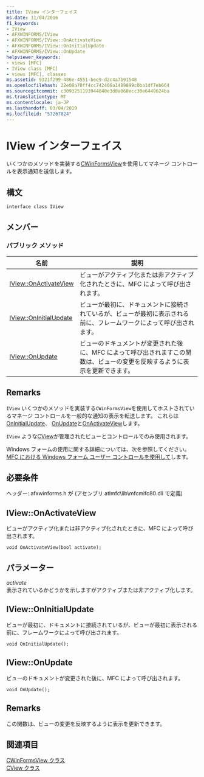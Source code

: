 ```yaml
---
title: IView インターフェイス
ms.date: 11/04/2016
f1_keywords:
- IView
- AFXWINFORMS/IView
- AFXWINFORMS/IView::OnActivateView
- AFXWINFORMS/IView::OnInitialUpdate
- AFXWINFORMS/IView::OnUpdate
helpviewer_keywords:
- views [MFC]
- IView class [MFC]
- views [MFC], classes
ms.assetid: 9321f299-486e-4551-bee9-d2c4a7b91548
ms.openlocfilehash: 22e08a70ff4cc742406a1489899c0ba1df7eb664
ms.sourcegitcommit: c3093251193944840e3d0a068ecc30e6449624ba
ms.translationtype: MT
ms.contentlocale: ja-JP
ms.lasthandoff: 03/04/2019
ms.locfileid: "57267824"
---
```

# <a name="iview-interface"></a>IView インターフェイス

いくつかのメソッドを実装する[CWinFormsView](../../mfc/reference/cwinformsview-class.md)を使用してマネージ コントロールを表示通知を送信します。

## <a name="syntax"></a>構文

```
interface class IView
```

## <a name="members"></a>メンバー

### <a name="public-methods"></a>パブリック メソッド

|名前|説明|
|----------|-----------------|
|[IView::OnActivateView](#onactivateview)|ビューがアクティブ化または非アクティブ化されたときに、MFC によって呼び出されます。|
|[IView::OnInitialUpdate](#oninitialupdate)|ビューが最初に、ドキュメントに接続されているが、ビューが最初に表示される前に、フレームワークによって呼び出されます。|
|[IView::OnUpdate](#onupdate)|ビューのドキュメントが変更された後に、MFC によって呼び出されますこの関数は、ビューの変更を反映するように表示を更新できます。|

## <a name="remarks"></a>Remarks

`IView` いくつかのメソッドを実装する`CWinFormsView`を使用してホストされているマネージ コントロールを一般的な通知の表示を転送します。 これらは[OnInitialUpdate](#oninitialupdate)、 [OnUpdate](#onupdate)と[OnActivateView](#onactivateview)します。

`IView` ような[CView](../../mfc/reference/cview-class.md)が管理されたビューとコントロールでのみ使用されます。

Windows フォームの使用に関する詳細については、次を参照してください。 [MFC における Windows フォーム ユーザー コントロールを使用して](../../dotnet/using-a-windows-form-user-control-in-mfc.md)します。

## <a name="requirements"></a>必要条件

ヘッダー: afxwinforms.h が (アセンブリ atlmfc\lib\mfcmifc80.dll で定義)

## <a name="onactivateview"></a> IView::OnActivateView

ビューがアクティブ化または非アクティブ化されたときに、MFC によって呼び出されます。
```
void OnActivateView(bool activate);
```

## <a name="parameters"></a>パラメーター

*activate*<br/>
表示されているかどうかを示しますがアクティブまたは非アクティブ化します。

## <a name="oninitialupdate"></a> IView::OnInitialUpdate

ビューが最初に、ドキュメントに接続されているが、ビューが最初に表示される前に、フレームワークによって呼び出されます。
```
void OnInitialUpdate();
```

## <a name="onupdate"></a> IView::OnUpdate

ビューのドキュメントが変更された後に、MFC によって呼び出されます。
```
void OnUpdate();
```

## <a name="remarks"></a>Remarks

この関数は、ビューの変更を反映するように表示を更新できます。

## <a name="see-also"></a>関連項目

[CWinFormsView クラス](../../mfc/reference/cwinformsview-class.md)<br/>
[CView クラス](../../mfc/reference/cview-class.md)
